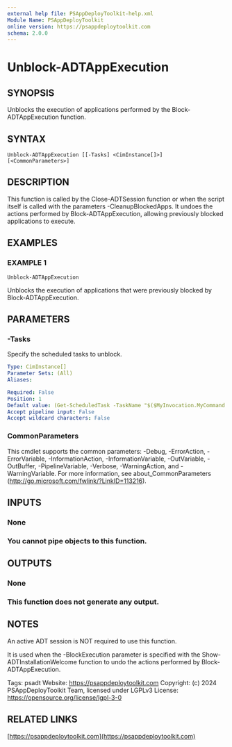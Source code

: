 ```yaml
---
external help file: PSAppDeployToolkit-help.xml
Module Name: PSAppDeployToolkit
online version: https://psappdeploytoolkit.com
schema: 2.0.0
---
```


# Unblock-ADTAppExecution

## SYNOPSIS
Unblocks the execution of applications performed by the Block-ADTAppExecution function.

## SYNTAX

```
Unblock-ADTAppExecution [[-Tasks] <CimInstance[]>] [<CommonParameters>]
```

## DESCRIPTION
This function is called by the Close-ADTSession function or when the script itself is called with the parameters -CleanupBlockedApps.
It undoes the actions performed by Block-ADTAppExecution, allowing previously blocked applications to execute.

## EXAMPLES

### EXAMPLE 1
```
Unblock-ADTAppExecution
```

Unblocks the execution of applications that were previously blocked by Block-ADTAppExecution.

## PARAMETERS

### -Tasks
Specify the scheduled tasks to unblock.

```yaml
Type: CimInstance[]
Parameter Sets: (All)
Aliases:

Required: False
Position: 1
Default value: (Get-ScheduledTask -TaskName "$($MyInvocation.MyCommand.Module.Name)_*_BlockedApps" -ErrorAction Ignore)
Accept pipeline input: False
Accept wildcard characters: False
```

### CommonParameters
This cmdlet supports the common parameters: -Debug, -ErrorAction, -ErrorVariable, -InformationAction, -InformationVariable, -OutVariable, -OutBuffer, -PipelineVariable, -Verbose, -WarningAction, and -WarningVariable.
For more information, see about_CommonParameters (http://go.microsoft.com/fwlink/?LinkID=113216).

## INPUTS

### None
### You cannot pipe objects to this function.
## OUTPUTS

### None
### This function does not generate any output.
## NOTES
An active ADT session is NOT required to use this function.

It is used when the -BlockExecution parameter is specified with the Show-ADTInstallationWelcome function to undo the actions performed by Block-ADTAppExecution.

Tags: psadt
Website: https://psappdeploytoolkit.com
Copyright: (c) 2024 PSAppDeployToolkit Team, licensed under LGPLv3
License: https://opensource.org/license/lgpl-3-0

## RELATED LINKS

[https://psappdeploytoolkit.com](https://psappdeploytoolkit.com)

